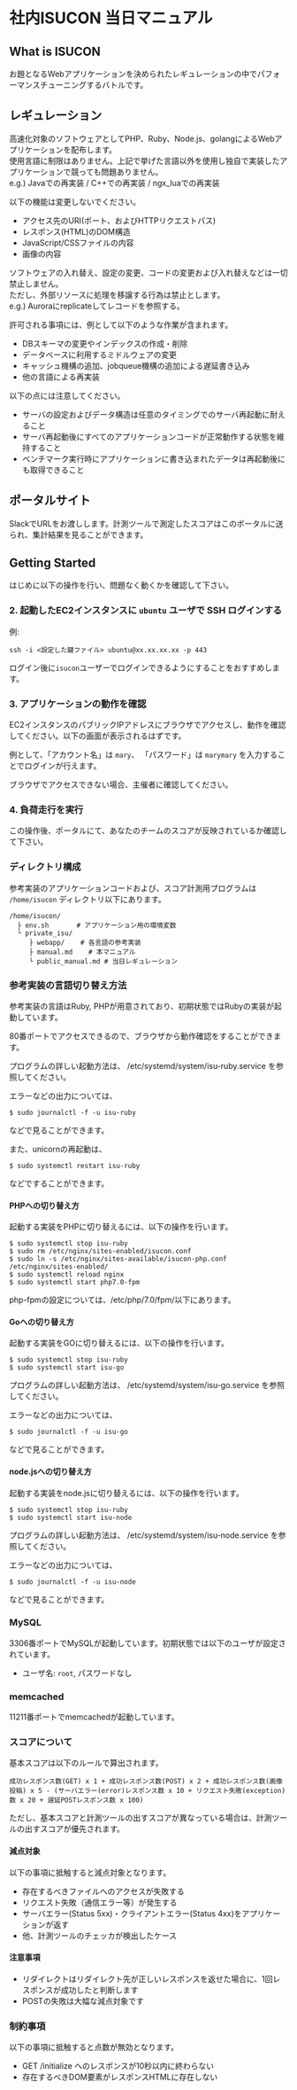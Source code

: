 # 社内ISUCON 当日マニュアル

## What is ISUCON

お題となるWebアプリケーションを決められたレギュレーションの中でパフォーマンスチューニングするバトルです。

## レギュレーション

高速化対象のソフトウェアとしてPHP、Ruby、Node.js、golangによるWebアプリケーションを配布します。  
使用言語に制限はありません。上記で挙げた言語以外を使用し独自で実装したアプリケーションで競っても問題ありません。  
e.g.) Javaでの再実装 / C++での再実装 / ngx_luaでの再実装  

以下の機能は変更しないでください。

  * アクセス先のURI(ポート、およびHTTPリクエストパス)
  * レスポンス(HTML)のDOM構造
  * JavaScript/CSSファイルの内容
  * 画像の内容

ソフトウェアの入れ替え、設定の変更、コードの変更および入れ替えなどは一切禁止しません。  
ただし、外部リソースに処理を移譲する行為は禁止とします。  
e.g.) Auroraにreplicateしてレコードを参照する。  

許可される事項には、例として以下のような作業が含まれます。

  * DBスキーマの変更やインデックスの作成・削除
  * データベースに利用するミドルウェアの変更
  * キャッシュ機構の追加、jobqueue機構の追加による遅延書き込み
  * 他の言語による再実装

以下の点には注意してください。  
  * サーバの設定およびデータ構造は任意のタイミングでのサーバ再起動に耐えること
  * サーバ再起動後にすべてのアプリケーションコードが正常動作する状態を維持すること
  * ベンチマーク実行時にアプリケーションに書き込まれたデータは再起動後にも取得できること

## ポータルサイト

SlackでURLをお渡しします。計測ツールで測定したスコアはこのポータルに送られ、集計結果を見ることができます。

## Getting Started

はじめに以下の操作を行い、問題なく動くかを確認して下さい。

### 2. 起動したEC2インスタンスに `ubuntu` ユーザで SSH ログインする

例:

```
ssh -i <設定した鍵ファイル> ubuntu@xx.xx.xx.xx -p 443
```

ログイン後に`isucon`ユーザーでログインできるようにすることをおすすめします。

### 3. アプリケーションの動作を確認

EC2インスタンスのパブリックIPアドレスにブラウザでアクセスし、動作を確認してください。以下の画面が表示されるはずです。

例として、「アカウント名」は `mary`、 「パスワード」は `marymary` を入力することでログインが行えます。

ブラウザでアクセスできない場合、主催者に確認してください。

### 4. 負荷走行を実行

この操作後、ポータルにて、あなたのチームのスコアが反映されているか確認して下さい。

### ディレクトリ構成

参考実装のアプリケーションコードおよび、スコア計測用プログラムは `/home/isucon` ディレクトリ以下にあります。

```
/home/isucon/
  ├ env.sh       # アプリケーション用の環境変数
  └ private_isu/
     ├ webapp/    # 各言語の参考実装
     ├ manual.md    # 本マニュアル
     └ public_manual.md # 当日レギュレーション
```

### 参考実装の言語切り替え方法

参考実装の言語はRuby, PHPが用意されており、初期状態ではRubyの実装が起動しています。

80番ポートでアクセスできるので、ブラウザから動作確認をすることができます。

プログラムの詳しい起動方法は、 /etc/systemd/system/isu-ruby.service を参照してください。

エラーなどの出力については、

```
$ sudo journalctl -f -u isu-ruby
```

などで見ることができます。

また、unicornの再起動は、

```
$ sudo systemctl restart isu-ruby
```

などですることができます。

#### PHPへの切り替え方

起動する実装をPHPに切り替えるには、以下の操作を行います。

```
$ sudo systemctl stop isu-ruby
$ sudo rm /etc/nginx/sites-enabled/isucon.conf
$ sudo ln -s /etc/nginx/sites-available/isucon-php.conf /etc/nginx/sites-enabled/
$ sudo systemctl reload nginx
$ sudo systemctl start php7.0-fpm
```

php-fpmの設定については、/etc/php/7.0/fpm/以下にあります。

#### Goへの切り替え方

起動する実装をGOに切り替えるには、以下の操作を行います。

```
$ sudo systemctl stop isu-ruby
$ sudo systemctl start isu-go
```

プログラムの詳しい起動方法は、 /etc/systemd/system/isu-go.service を参照してください。

エラーなどの出力については、

```
$ sudo journalctl -f -u isu-go
```

などで見ることができます。

#### node.jsへの切り替え方

起動する実装をnode.jsに切り替えるには、以下の操作を行います。

```
$ sudo systemctl stop isu-ruby
$ sudo systemctl start isu-node
```

プログラムの詳しい起動方法は、 /etc/systemd/system/isu-node.service を参照してください。

エラーなどの出力については、

```
$ sudo journalctl -f -u isu-node
```

などで見ることができます。

### MySQL

3306番ポートでMySQLが起動しています。初期状態では以下のユーザが設定されています。

  * ユーザ名: `root`, パスワードなし

### memcached

11211番ポートでmemcachedが起動しています。


### スコアについて

基本スコアは以下のルールで算出されます。

```
成功レスポンス数(GET) x 1 + 成功レスポンス数(POST) x 2 + 成功レスポンス数(画像投稿) x 5 - (サーバエラー(error)レスポンス数 x 10 + リクエスト失敗(exception)数 x 20 + 遅延POSTレスポンス数 x 100)
```

ただし、基本スコアと計測ツールの出すスコアが異なっている場合は、計測ツールの出すスコアが優先されます。

#### 減点対象

以下の事項に抵触すると減点対象となります。

  * 存在するべきファイルへのアクセスが失敗する
  * リクエスト失敗（通信エラー等）が発生する
  * サーバエラー(Status 5xx)・クライアントエラー(Status 4xx)をアプリケーションが返す
  * 他、計測ツールのチェッカが検出したケース

#### 注意事項

  * リダイレクトはリダイレクト先が正しいレスポンスを返せた場合に、1回レスポンスが成功したと判断します
  * POSTの失敗は大幅な減点対象です

### 制約事項

以下の事項に抵触すると点数が無効となります。

  * GET /initialize へのレスポンスが10秒以内に終わらない
  * 存在するべきDOM要素がレスポンスHTMLに存在しない
